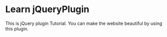 # Learn jQueryPlugin

This is jQuery plugin Tutorial. You can make the website beautiful by using this plugin.
